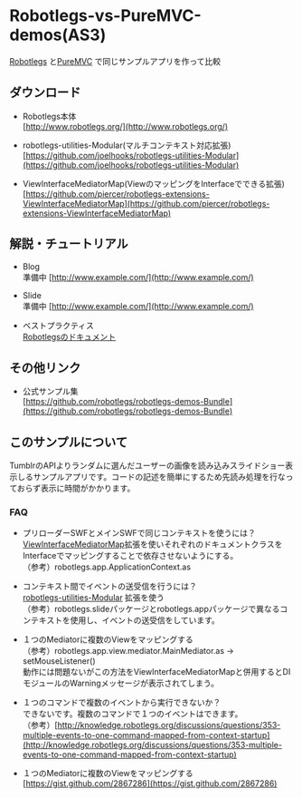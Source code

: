 Robotlegs-vs-PureMVC-demos(AS3)
======================
[Robotlegs](http://www.robotlegs.org/) と[PureMVC](http://puremvc.org/) で同じサンプルアプリを作って比較
 
 
ダウンロード
------
* Robotlegs本体   
[http://www.robotlegs.org/](http://www.robotlegs.org/)  

* robotlegs-utilities-Modular(マルチコンテキスト対応拡張)   
[https://github.com/joelhooks/robotlegs-utilities-Modular](https://github.com/joelhooks/robotlegs-utilities-Modular)  

* ViewInterfaceMediatorMap(ViewのマッピングをInterfaceでできる拡張)   
[https://github.com/piercer/robotlegs-extensions-ViewInterfaceMediatorMap](https://github.com/piercer/robotlegs-extensions-ViewInterfaceMediatorMap)  
 


解説・チュートリアル
----------------
* Blog   
準備中
[http://www.example.com/](http://www.example.com/)  

* Slide   
準備中
[http://www.example.com/](http://www.example.com/)  

* ベストプラクティス  
[Robotlegsのドキュメント](http://d.hatena.ne.jp/hideshi_o/20111230/1325225222)  

 
その他リンク
--------
* 公式サンプル集  
[https://github.com/robotlegs/robotlegs-demos-Bundle](https://github.com/robotlegs/robotlegs-demos-Bundle)   

このサンプルについて
--------
TumblrのAPIよりランダムに選んだユーザーの画像を読み込みスライドショー表示しるサンプルアプリです。コードの記述を簡単にするため先読み処理を行なっておらず表示に時間がかかります。
### FAQ

* プリローダーSWFとメインSWFで同じコンテキストを使うには？  
[ViewInterfaceMediatorMap](https://github.com/piercer/robotlegs-extensions-ViewInterfaceMediatorMap)拡張を使いそれぞれのドキュメントクラスをInterfaceでマッピングすることで依存させないようにする。  
（参考）robotlegs.app.ApplicationContext.as  

* コンテキスト間でイベントの送受信を行うには？  
[robotlegs-utilities-Modular](https://github.com/joelhooks/robotlegs-utilities-Modular)  拡張を使う  
（参考）robotlegs.slideパッケージとrobotlegs.appパッケージで異なるコンテキストを使用し、イベントの送受信をしています。  

* １つのMediatorに複数のViewをマッピングする  
（参考）robotlegs.app.view.mediator.MainMediator.as -> setMouseListener()  
動作には問題ないがこの方法をViewInterfaceMediatorMapと併用するとDIモジュールのWarningメッセージが表示されてしまう。


* １つのコマンドで複数のイベントから実行できないか？  
できないです。複数のコマンドで１つのイベントはできます。  
（参考）[http://knowledge.robotlegs.org/discussions/questions/353-multiple-events-to-one-command-mapped-from-context-startup](http://knowledge.robotlegs.org/discussions/questions/353-multiple-events-to-one-command-mapped-from-context-startup)  

* １つのMediatorに複数のViewをマッピングする  
[https://gist.github.com/2867286](https://gist.github.com/2867286)